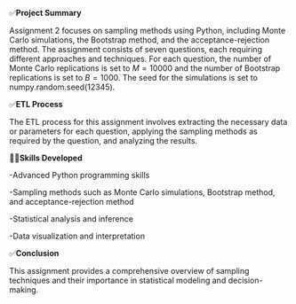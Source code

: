 ✅**Project Summary**

Assignment 2 focuses on sampling methods using Python, including Monte Carlo simulations, the Bootstrap method, and the acceptance-rejection method. The assignment consists of seven questions, each requiring different approaches and techniques. For each question, the number of Monte Carlo replications is set to $M = 10000$ and the number of Bootstrap replications is set to $B = 1000$. The seed for the simulations is set to numpy.random.seed(12345).

✅**ETL Process**

The ETL process for this assignment involves extracting the necessary data or parameters for each question, applying the sampling methods as required by the question, and analyzing the results.

👨‍💻**Skills Developed**

-Advanced Python programming skills

-Sampling methods such as Monte Carlo simulations, Bootstrap method, and acceptance-rejection method

-Statistical analysis and inference

-Data visualization and interpretation

✅**Conclusion**

 This assignment provides a comprehensive overview of sampling techniques and their importance in statistical modeling and decision-making.





